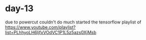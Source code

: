 # day-13


due to powercut couldn't do much started the tensorflow playlist of https://www.youtube.com/playlist?list=PLhhyoLH6IjfxVOdVC1P1L5z5azs0XjMsb 
